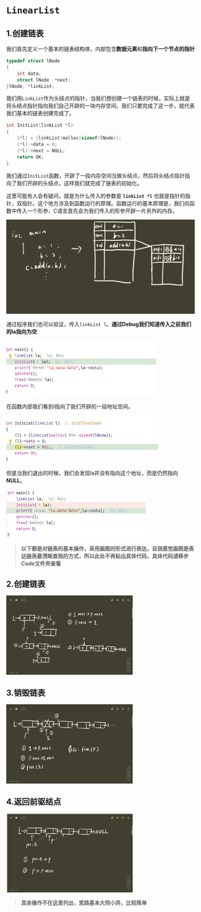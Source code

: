 # `LinearList`

## 1.创建链表

我们首先定义一个基本的链表结构体，内部包含**数据元素**和**指向下一个节点的指针**

```c
typedef struct lNode
{
    int data;
    struct lNode  *next;
}lNode, *linkList;
```

我们用`LinkList`作为头结点的指针，当我们想创建一个链表的时候，实际上就是将头结点指针指向我们自己开辟的一块内存空间。我们只要完成了这一步，就代表我们基本的链表创建完成了。

```c
int InitList(linkList *l)
{
    (*l) = (linkList)malloc(sizeof(lNode));
    (*l)->data = 0;
    (*l)->next = NULL;
    return OK;
}
```

我们通过`InitList`函数，开辟了一段内存空间当做头结点，然后将头结点指针指向了我们开辟的头结点，这样我们就完成了链表的初始化。



这里可能有人会有疑问，就是为什么传入的参数是 **`linkList *l`** 也就是指针的指针，双指针。这个地方涉及到函数运行的原理。函数运行的基本原理是，我们向函数中传入一个形参，C语言首先会为我们传入的形参开辟一片另外的内存。

![9126d13d3c72a986556863228da77b4](assets/9126d13d3c72a986556863228da77b4.png)

通过程序我们也可以验证，传入`linkList l`。**通过Debug我们知道传入之前我们的la指向为空**

<img src="assets/image-20230422103234490.png" alt="image-20230422103234490" style="zoom: 67%;" />

在函数内部我们看到l指向了我们开辟的一段地址空间。

<img src="assets/image-20230422103423867.png" alt="image-20230422103423867" style="zoom:67%;" />

但是当我们退出的时候，我们会发现la并没有指向这个地址，而是仍然指向**NULL**。

<img src="assets/image-20230422103615658.png" alt="image-20230422103615658" style="zoom:67%;" />

>**以下都是对链表的基本操作，采用画图的形式进行表达，自我感觉画图是表达链表最清晰直观的方式，所以此处不再贴出具体代码，具体代码请移步Code文件夹查看**

## 2.创建链表

<img src="assets/3773ec0e5d02504c0f3732a9e388ef2.jpg" alt="3773ec0e5d02504c0f3732a9e388ef2" style="zoom: 33%;" />

## 3.销毁链表

<img src="assets/193d37ca1fc5547e6104841fa65b85f.jpg" alt="193d37ca1fc5547e6104841fa65b85f" style="zoom:33%;" />

## 4.返回前驱结点

<img src="assets/8e0dbf27ae18d01e132a5bf25a7654a.jpg" alt="8e0dbf27ae18d01e132a5bf25a7654a" style="zoom:33%;" />

>**其余操作不在这里列出，思路基本大同小异，比较简单**

